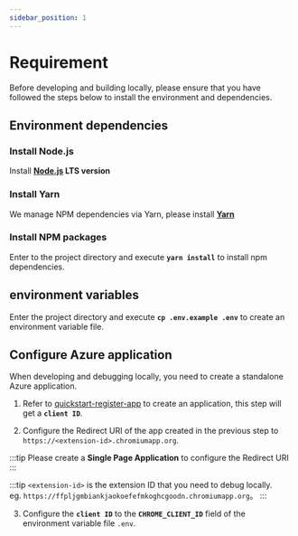 ```yaml
---
sidebar_position: 1
---
```


# Requirement

Before developing and building locally, please ensure that you have followed the steps below to install the environment and dependencies.


## Environment dependencies

### Install Node.js

Install **[Node.js](https://nodejs.org/) LTS version**


### Install Yarn

We manage NPM dependencies via Yarn, please install [**Yarn**](https://classic.yarnpkg.com/lang/en/docs/install/#mac-stable)


### Install NPM packages

Enter to the project directory and execute **`yarn install`** to install npm dependencies.


## environment variables

Enter the project directory and execute **`cp .env.example .env`** to create an environment variable file.


## Configure Azure application

When developing and debugging locally, you need to create a standalone Azure application.

1. Refer to [quickstart-register-app](https://docs.microsoft.com/azure/active-directory/develop/quickstart-register-app) to create an application, this step will get a **`client ID`**.

2. Configure the Redirect URI of the app created in the previous step to `https://<extension-id>.chromiumapp.org`.

:::tip
Please create a **Single Page Application** to configure the Redirect URI
:::
	
:::tip
`<extension-id>` is the extension ID that you need to debug locally.<br/>eg. `https://ffpljgmbiankjaokoefefmkoghcgoodn.chromiumapp.org`。
:::

3. Configure the **`client ID`** to the **`CHROME_CLIENT_ID`** field of the environment variable file `.env`.




